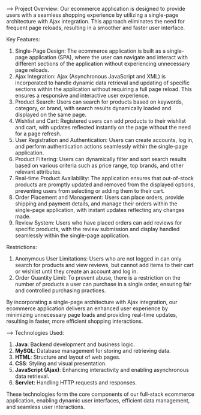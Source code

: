 --> Project Overview:
Our ecommerce application is designed to provide users with a seamless shopping experience by utilizing a single-page architecture with Ajax integration. This approach eliminates the need for frequent page reloads, resulting in a smoother and faster user interface.

Key Features:
1. Single-Page Design: The ecommerce application is built as a single-page application (SPA), where the user can navigate and interact with different sections of the application without experiencing unnecessary page reloads.
2. Ajax Integration: Ajax (Asynchronous JavaScript and XML) is incorporated to handle dynamic data retrieval and updating of specific sections within the application without requiring a full page reload. This ensures a responsive and interactive user experience.
3. Product Search: Users can search for products based on keywords, category, or brand, with search results dynamically loaded and displayed on the same page.
4. Wishlist and Cart: Registered users can add products to their wishlist and cart, with updates reflected instantly on the page without the need for a page refresh.
5. User Registration and Authentication: Users can create accounts, log in, and perform authentication actions seamlessly within the single-page application.
6. Product Filtering: Users can dynamically filter and sort search results based on various criteria such as price range, top brands, and other relevant attributes.
7. Real-time Product Availability: The application ensures that out-of-stock products are promptly updated and removed from the displayed options, preventing users from selecting or adding them to their cart.
8. Order Placement and Management: Users can place orders, provide shipping and payment details, and manage their orders within the single-page application, with instant updates reflecting any changes made.
9. Review System: Users who have placed orders can add reviews for specific products, with the review submission and display handled seamlessly within the single-page application.

Restrictions:
1. Anonymous User Limitations: Users who are not logged in can only search for products and view reviews, but cannot add items to their cart or wishlist until they create an account and log in.
2. Order Quantity Limit: To prevent abuse, there is a restriction on the number of products a user can purchase in a single order, ensuring fair and controlled purchasing practices.

By incorporating a single-page architecture with Ajax integration, our ecommerce application delivers an enhanced user experience by minimizing unnecessary page loads and providing real-time updates, resulting in faster, more efficient shopping interactions.

--> Technologies Used:

1. **Java**: Backend development and business logic.
2. **MySQL**: Database management for storing and retrieving data.
3. **HTML**: Structure and layout of web pages.
4. **CSS**: Styling and visual presentation.
5. **JavaScript (Ajax)**: Enhancing interactivity and enabling asynchronous data retrieval.
6. **Servlet**: Handling HTTP requests and responses.

These technologies form the core components of our full-stack ecommerce application, enabling dynamic user interfaces, efficient data management, and seamless user interactions.
